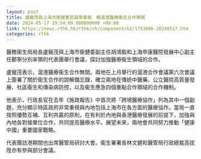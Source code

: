 ```yaml
---
layout: post
title: 盧寵茂與上海市衞健委官員等會面　稱滬港醫療衞生合作無間
date: 2024-05-17 19:54:09.000000000 +08:00
link: https://news.rthk.hk/rthk/ch/component/k2/1753606-20240517.htm
categories: rthk
---
```


醫務衞生局局長盧寵茂與上海市衞健委副主任胡鴻毅和上海申康醫院發展中心副主任鄭寧分別率領的代表團舉行會議，探討加強醫療衞生領域的合作。
 
盧寵茂表示，滬港醫療衞生合作無間。兩地在上月舉行的滬港合作會議第六次會議上簽署了關於衞生合作的諒解備忘錄，確立兩地在傳統中醫藥、公立醫院高質量發展、社區衞生和傳染病防控，以及衞生應急四個重點合作領域的合作機制。

他表示，行政長官在去年《施政報告》中首次將「跨境醫療協作」列為其中一個副題，充分顯示特區政府非常重視與內地包括上海市在各方面的醫療協作。當局一直按照優勢互補、互利共贏的原則，在有利於內地與香港醫療發展的前提下，加強與內地各對接單位合作，共同提高醫療水平。展望未來，兩地會共同努力推動「健康中國」重要國家戰略。

代表團訪港期間也出席醫管局研討大會。衞生署署長林文健和醫管局行政總裁高拔陞亦有參與部分會議。
